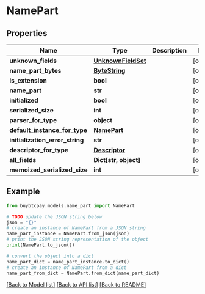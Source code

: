 # NamePart


## Properties

Name | Type | Description | Notes
------------ | ------------- | ------------- | -------------
**unknown_fields** | [**UnknownFieldSet**](UnknownFieldSet.md) |  | [optional] 
**name_part_bytes** | [**ByteString**](ByteString.md) |  | [optional] 
**is_extension** | **bool** |  | [optional] 
**name_part** | **str** |  | [optional] 
**initialized** | **bool** |  | [optional] 
**serialized_size** | **int** |  | [optional] 
**parser_for_type** | **object** |  | [optional] 
**default_instance_for_type** | [**NamePart**](NamePart.md) |  | [optional] 
**initialization_error_string** | **str** |  | [optional] 
**descriptor_for_type** | [**Descriptor**](Descriptor.md) |  | [optional] 
**all_fields** | **Dict[str, object]** |  | [optional] 
**memoized_serialized_size** | **int** |  | [optional] 

## Example

```python
from buybtcpay.models.name_part import NamePart

# TODO update the JSON string below
json = "{}"
# create an instance of NamePart from a JSON string
name_part_instance = NamePart.from_json(json)
# print the JSON string representation of the object
print(NamePart.to_json())

# convert the object into a dict
name_part_dict = name_part_instance.to_dict()
# create an instance of NamePart from a dict
name_part_from_dict = NamePart.from_dict(name_part_dict)
```
[[Back to Model list]](../README.md#documentation-for-models) [[Back to API list]](../README.md#documentation-for-api-endpoints) [[Back to README]](../README.md)


